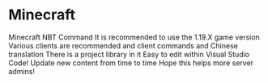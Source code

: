 # Minecraft
Minecraft NBT Command
It is recommended to use the 1.19.X game version
Various clients are recommended and client commands and Chinese translation
There is a project library in it
Easy to edit within Visual Studio Code!
Update new content from time to time
Hope this helps more server admins!
